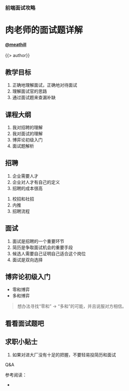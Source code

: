 <!--
title: my-interview-is-open
description: open my interview questions
-->

### 前端面试攻略

肉老师的面试题详解
=======

#### [@meathill](https://weibo.com/meathill/)

<!-- page -->

{{> author}}

<!-- page -->

## 教学目标

1. 正确地理解面试，正确地对待面试
2. 理解面试官的思路
3. 通过面试题来查漏补缺

<!-- page -->

## 课程大纲

1. 我对招聘的理解
2. 我对面试的理解
3. 博弈论初级入门
4. 面试题解析

<!-- page -->

## 招聘

<!-- section -->

1. 企业需要人才
2. 企业对人才有自己的定义
3. 招聘的成本很高

<!-- section -->

1. 校招和社招
2. 内推
3. 招聘流程

<!-- page -->

## 面试

<!-- section -->

1. 面试是招聘的一个重要环节
2. 简历是争取面试机会的重要手段
2. 候选人需要自己证明自己适合这个岗位
3. 面试是双向选择

<!-- page -->

## 博弈论初级入门

<!-- section -->

* 零和博弈
* 多和博弈

<!-- page -->

> 想办法寻找“零和” -> “多和”的可能，并且说服对方相信。

<!-- page -->

## 看看面试题吧

<!-- page -->

## 求职小贴士

<!-- section -->

1. 如果对进大厂没有十足的把握，不要轻易投简历和面试

<!-- page -->

Q&A

<!-- page -->

参考阅读：

*
